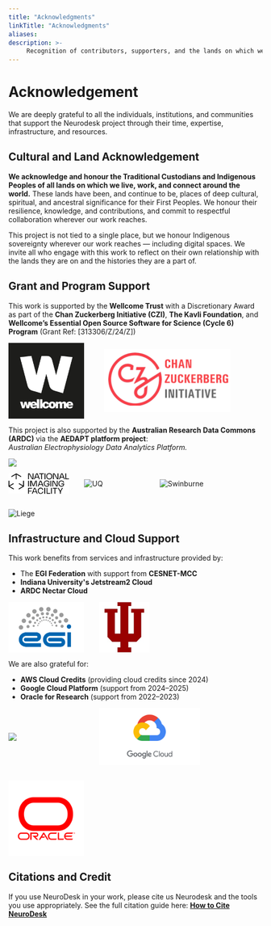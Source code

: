 ```yaml
---
title: "Acknowledgments"
linkTitle: "Acknowledgments"
aliases:
description: >-
     Recognition of contributors, supporters, and the lands on which we work.
---
```



# Acknowledgement

We are deeply grateful to all the individuals, institutions, and communities that support the Neurodesk project through their time, expertise, infrastructure, and resources.

## Cultural and Land Acknowledgement

**We acknowledge and honour the Traditional Custodians and Indigenous Peoples of all lands on which we live, work, and connect around the world.**  These lands have been, and continue to be, places of deep cultural, spiritual, and ancestral significance for their First Peoples.  We honour their resilience, knowledge, and contributions, and commit to respectful collaboration wherever our work reaches.  

This project is not tied to a single place, but we honour Indigenous sovereignty wherever our work reaches — including digital spaces. We invite all who engage with this work to reflect on their own relationship with the lands they are on and the histories they are a part of.

## Grant and Program Support

This work is supported by the **Wellcome Trust** with a Discretionary Award as part of the **Chan Zuckerberg Initiative (CZI)**, **The Kavli Foundation**, and **Wellcome’s Essential Open Source Software for Science (Cycle 6) Program** (Grant Ref: [313306/Z/24/Z])

<div style="display:flex; align-items:center; gap:40px; flex-wrap:wrap; margin-top:10px;">
  <img src="/static/docs/overview/Wellcome_Trust_logo.png" width="150">
  <img src="/static/docs/overview/czi_logo.png" width="250">
</div>


This project is also supported by the **Australian Research Data Commons (ARDC)** via the **AEDAPT platform project**:  
*Australian Electrophysiology Data Analytics Platform.*

<img src="https://user-images.githubusercontent.com/4021595/119062104-3caf4400-ba19-11eb-8211-e2e9ce831a16.png" width="250">

<div style="display:flex; gap:30px; flex-wrap:wrap; align-items:center; margin: 10px 0;">
  <img src="/static/docs/overview/nif.png" width="120" alt="NIF">
  <img src="/static/docs/overview/uq_logo.png" width="120" alt="UQ">
  <img src="/static/docs/overview/swinburne_uni_logo.png" width="120" alt="Swinburne">
  <img src="/static/docs/overview/liege_uni_logo.png" width="120" alt="Liege">
</div>

## Infrastructure and Cloud Support

This work benefits from services and infrastructure provided by:

- The **EGI Federation** with support from **CESNET-MCC**
- **Indiana University's Jetstream2 Cloud**
- **ARDC Nectar Cloud**

<div style="display:flex; gap:30px; flex-wrap:wrap; align-items:center; margin: 10px 0;">
  <img src="/static/docs/overview/EGI_Federation_logo.png" width="150">
  <img src="/static/docs/overview/indiana_university_logo.jpeg" width="100">
</div>


We are also grateful for:

- **AWS Cloud Credits** (providing cloud credits since 2024)
- **Google Cloud Platform** (support from 2024–2025)  
- **Oracle for Research** (support from 2022–2023)
<div style="display:flex; gap:30px; flex-wrap:wrap; align-items:center; margin: 10px 0;">
  <img src="/static/docs/overview/aws.png" width="150">
  <img src="/static/docs/overview/google_cloud.png" width="200">
  <img src="/static/docs/overview/oracle.png" width="150">
</div>

## Citations and Credit

If you use NeuroDesk in your work, please cite us Neurodesk and the tools you use appropriately. See the full citation guide here: [**How to Cite NeuroDesk**](/docs/overview/how-to-cite-us/)


